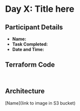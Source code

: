 # Day X: Title here 

## Participant Details

- **Name:**
- **Task Completed:**
- **Date and Time:** 

## Terraform Code 
```hcl


```
## Architecture 

[Name](link to image in S3 bucket)
